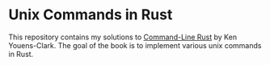 # Unix Commands in Rust
This repository contains my solutions to [Command-Line Rust](https://www.oreilly.com/library/view/command-line-rust/9781098109424/) by Ken Youens-Clark. The goal of the book is to implement various unix commands in Rust. 
